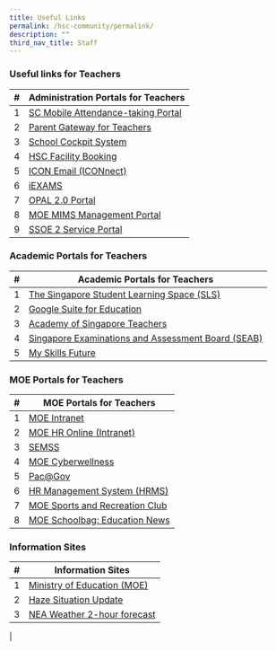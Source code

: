 ```yaml
---
title: Useful Links
permalink: /hsc-community/permalink/
description: ""
third_nav_title: Staff
---
```

### Useful links for Teachers 

| # | Administration Portals for Teachers |
| --- | --- |
| 1 | [SC Mobile Attendance-taking Portal](https://scmobile.moe.edu.sg/) |
| 2 | [Parent Gateway for Teachers](https://pg.moe.edu.sg/) |
| 3 | [School Cockpit System](https://schoolcockpit.moe.gov.sg/) |
| 4 | [HSC Facility Booking](https://rbs.avero-tech.com/7031/index.html#~vb.my.html/) |
| 5 | [ICON Email (ICONnect)](https://icon.moe.edu.sg/saas/usercenter/index.do) |
| 6 | [iEXAMS](https://iexams.seab.gov.sg/) |
| 7 | [OPAL 2.0 Portal](https://www.opal2.moe.edu.sg/)|
| 8 | [MOE MIMS Management Portal](https://portal.mims.moe.gov.sg/) |
| 9 | [SSOE 2 Service Portal](https://ssoe2.moe.edu.sg/sp) |


### Academic Portals for Teachers

| # | Academic Portals for Teachers |
| --- | --- |
| 1 | [The Singapore Student Learning Space (SLS)](https://vle.learning.moe.edu.sg/login) |
| 2 | [Google Suite for Education](http://gmail.com/) |
| 3 | [Academy of Singapore Teachers](https://www.academyofsingaporeteachers.moe.gov.sg/) |
| 4 |[Singapore Examinations and Assessment Board (SEAB)](https://www.seab.gov.sg/) |
| 5 | [My Skills Future](https://www.myskillsfuture.sg/content/portal/en/index.html) |

### MOE Portals for Teachers

| # | MOE Portals for Teachers |
| --- | --- |
| 1 | [MOE Intranet](http://intranet.moe.gov.sg/Pages/Home.aspx/) |
| 2 | [MOE HR Online (Intranet)](http://uat.intranet.moe.gov.sg/hr_online/) |
| 3 | [SEMSS](http://semss2.moe.gov.sg/Login/) |
| 4 | [MOE Cyberwellness](https://www.moe.gov.sg/programmes/cyber-wellness) |
| 5 | [Pac@Gov](https://pacgov.agd.gov.sg/ipac/portal/jsp/login/index1.jsp)|
| 6 | [HR Management System (HRMS)](https://hrms.moe.gov.sg/) |
| 7 | [MOE Sports and Recreation Club](https://www.mesrc.net/)|
| 8 | [MOE Schoolbag: Education News](https://www.schoolbag.sg/)  |


### Information Sites

| # | Information Sites |
| --- | --- |
| 1 | [Ministry of Education (MOE)](https://www.moe.gov.sg/) |
| 2 |  [Haze Situation Update](https://www.haze.gov.sg/) |
| 3 | [NEA Weather 2-hour forecast](http://www.nea.gov.sg/weather-climate/forecasts/2-hour-nowcast)  
 |